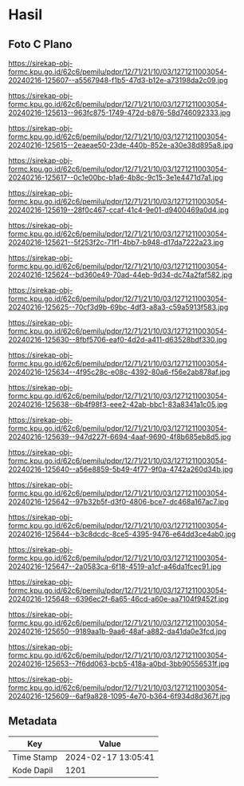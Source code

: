 # Hasil

## Foto C Plano

https://sirekap-obj-formc.kpu.go.id/62c6/pemilu/pdpr/12/71/21/10/03/1271211003054-20240216-125607--a5567948-f1b5-47d3-b12e-a73198da2c09.jpg

https://sirekap-obj-formc.kpu.go.id/62c6/pemilu/pdpr/12/71/21/10/03/1271211003054-20240216-125613--963fc875-1749-472d-b876-58d746092333.jpg

https://sirekap-obj-formc.kpu.go.id/62c6/pemilu/pdpr/12/71/21/10/03/1271211003054-20240216-125615--2eaeae50-23de-440b-852e-a30e38d895a8.jpg

https://sirekap-obj-formc.kpu.go.id/62c6/pemilu/pdpr/12/71/21/10/03/1271211003054-20240216-125617--0c1e00bc-b1a6-4b8c-9c15-3e1e4471d7a1.jpg

https://sirekap-obj-formc.kpu.go.id/62c6/pemilu/pdpr/12/71/21/10/03/1271211003054-20240216-125619--28f0c467-ccaf-41c4-9e01-d9400469a0d4.jpg

https://sirekap-obj-formc.kpu.go.id/62c6/pemilu/pdpr/12/71/21/10/03/1271211003054-20240216-125621--5f253f2c-71f1-4bb7-b948-d17da7222a23.jpg

https://sirekap-obj-formc.kpu.go.id/62c6/pemilu/pdpr/12/71/21/10/03/1271211003054-20240216-125624--bd360e49-70ad-44eb-9d34-dc74a2faf582.jpg

https://sirekap-obj-formc.kpu.go.id/62c6/pemilu/pdpr/12/71/21/10/03/1271211003054-20240216-125625--70cf3d9b-69bc-4df3-a8a3-c59a5913f583.jpg

https://sirekap-obj-formc.kpu.go.id/62c6/pemilu/pdpr/12/71/21/10/03/1271211003054-20240216-125630--8fbf5706-eaf0-4d2d-a411-d63528bdf330.jpg

https://sirekap-obj-formc.kpu.go.id/62c6/pemilu/pdpr/12/71/21/10/03/1271211003054-20240216-125634--4f95c28c-e08c-4392-80a6-f56e2ab878af.jpg

https://sirekap-obj-formc.kpu.go.id/62c6/pemilu/pdpr/12/71/21/10/03/1271211003054-20240216-125638--6b4f98f3-eee2-42ab-bbc1-83a8341a1c05.jpg

https://sirekap-obj-formc.kpu.go.id/62c6/pemilu/pdpr/12/71/21/10/03/1271211003054-20240216-125639--947d227f-6694-4aaf-9690-4f8b685eb8d5.jpg

https://sirekap-obj-formc.kpu.go.id/62c6/pemilu/pdpr/12/71/21/10/03/1271211003054-20240216-125640--a56e8859-5b49-4f77-9f0a-4742a260d34b.jpg

https://sirekap-obj-formc.kpu.go.id/62c6/pemilu/pdpr/12/71/21/10/03/1271211003054-20240216-125642--97b32b5f-d3f0-4806-bce7-dc468a167ac7.jpg

https://sirekap-obj-formc.kpu.go.id/62c6/pemilu/pdpr/12/71/21/10/03/1271211003054-20240216-125644--b3c8dcdc-8ce5-4395-9476-e64dd3ce4ab0.jpg

https://sirekap-obj-formc.kpu.go.id/62c6/pemilu/pdpr/12/71/21/10/03/1271211003054-20240216-125647--2a0583ca-6f18-4519-a1cf-a46da1fcec91.jpg

https://sirekap-obj-formc.kpu.go.id/62c6/pemilu/pdpr/12/71/21/10/03/1271211003054-20240216-125648--6396ec2f-6a65-46cd-a60e-aa7104f9452f.jpg

https://sirekap-obj-formc.kpu.go.id/62c6/pemilu/pdpr/12/71/21/10/03/1271211003054-20240216-125650--9189aa1b-9aa6-48af-a882-da41da0e3fcd.jpg

https://sirekap-obj-formc.kpu.go.id/62c6/pemilu/pdpr/12/71/21/10/03/1271211003054-20240216-125653--7f6dd063-bcb5-418a-a0bd-3bb90556531f.jpg

https://sirekap-obj-formc.kpu.go.id/62c6/pemilu/pdpr/12/71/21/10/03/1271211003054-20240216-125609--6af9a828-1095-4e70-b364-6f934d8d367f.jpg


## Metadata

| Key        | Value               |
| ---------- | ------------------- |
| Time Stamp | 2024-02-17 13:05:41 |
| Kode Dapil | 1201                |



